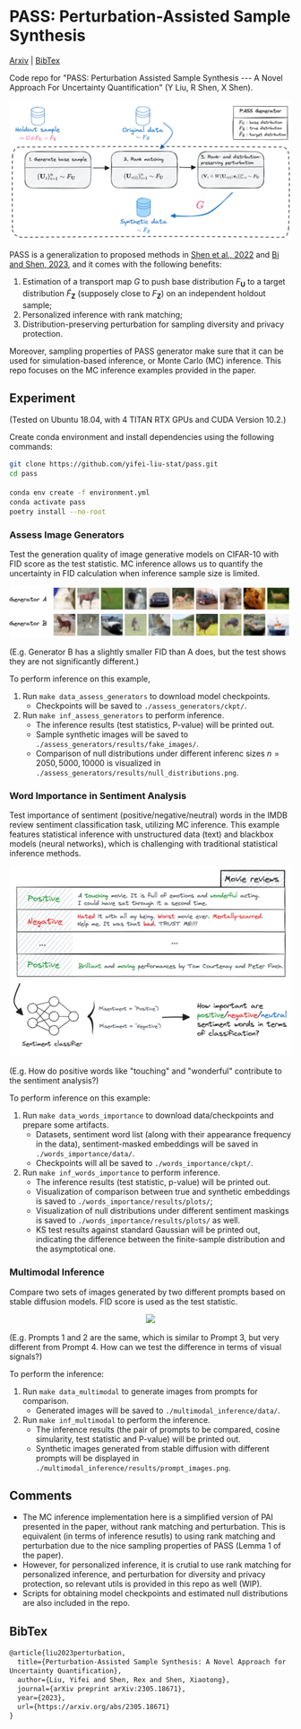 # PASS: Perturbation-Assisted Sample Synthesis
[Arxiv](https://arxiv.org/abs/2305.18671) | [BibTex](#bibtex)

Code repo for "PASS: Perturbation Assisted Sample Synthesis --- A Novel Approach For Uncertainty Quantification" (Y Liu, R Shen, X Shen).


<p align="center">
<img src=reports/figures/flowchart_pass_v2.png />
</p>

PASS is a generalization to proposed methods in [Shen et al., 2022](https://hdsr.mitpress.mit.edu/pub/x1ozqj10/release/3) and [Bi and Shen, 2023](https://arxiv.org/abs/2111.05791), and it comes with the following benefits:

1. Estimation of a transport map $G$ to push base distribution $F_{\boldsymbol U}$ to a target distribution $\tilde F_{\boldsymbol Z}$ (supposely close to $F_{\boldsymbol Z}$) on an independent holdout sample;
2. Personalized inference with rank matching;
3. Distribution-preserving perturbation for sampling diversity and privacy protection.

Moreover, sampling properties of PASS generator make sure that it can be used for simulation-based inference, or Monte Carlo (MC) inference.
This repo focuses on the MC inference examples provided in the paper.

## Experiment

(Tested on Ubuntu 18.04, with 4 TITAN RTX GPUs and CUDA Version 10.2.)

Create conda environment and install dependencies using the following commands:
```bash
git clone https://github.com/yifei-liu-stat/pass.git
cd pass

conda env create -f environment.yml
conda activate pass
poetry install --no-root
```

### Assess Image Generators
Test the generation quality of image generative models on CIFAR-10 with FID score as the test statistic.
MC inference allows us to quantify the uncertainty in FID calculation when inference sample size is limited.

<p align="center">
<img src=reports/figures/compare-images.png />
</p>
(E.g. Generator B has a slightly smaller FID than A does, but the test shows they are not significantly different.)


To perform inference on this example,
1. Run `make data_assess_generators` to download model checkpoints.
    - Checkpoints will be saved to `./assess_generators/ckpt/`.
2. Run `make inf_assess_generators` to perform inference.
    - The inference results (test statistics, P-value) will be printed out.
    - Sample synthetic images will be saved to `./assess_generators/results/fake_images/`.
    - Comparison of null distributions under different inferenc sizes $n = 2050, 5000, 10000$ is visualized in `./assess_generators/results/null_distributions.png`.
    
  


### Word Importance in Sentiment Analysis
Test importance of sentiment (positive/negative/neutral) words in the IMDB review sentiment classification task, utilizing MC inference.
This example features statistical inference with unstructured data (text) and blackbox models (neural networks), which is challenging with traditional statistical inference methods.

<p align="center">
<img src=reports/figures/sentiment_example.png />
</p>
(E.g. How do positive words like "touching" and "wonderful" contribute to the sentiment analysis?)

To perform inference on this example:

1. Run `make data_words_importance` to download data/checkpoints and prepare some artifacts.
    - Datasets, sentiment word list (along with their appearance frequency in the data), sentiment-masked embeddings will be saved in `./words_importance/data/`.
    - Checkpoints will all be saved to `./words_importance/ckpt/`.
2. Run  `make inf_words_importance` to perform inference.
    - The inference results (test statistic, p-value) will be printed out.
    - Visualization of comparison between true and synthetic embeddings is saved to `./words_importance/results/plots/`;
    - Visualization of null distributions under different sentiment maskings is saved to `./words_importance/results/plots/` as well.
    - KS test results against standard Gaussian will be printed out, indicating the difference between the finite-sample distribution and the asymptotical one.


### Multimodal Inference
Compare two sets of images generated by two different prompts based on stable diffusion models.
FID score is used as the test statistic.


<p align="center">
<img src=reports/figures/prompt_images.png />
</p>
(E.g. Prompts 1 and 2 are the same, which is similar to Prompt 3, but very different from Prompt 4. How can we test the difference in terms of visual signals?)

To perform the inference:

1. Run `make data_multimodal` to generate images from prompts for comparison.
    - Generated images will be saved to `./multimodal_inference/data/`.
2. Run `make inf_multimodal` to perform the inference.
    - The inference results (the pair of prompts to be compared, cosine simularity, test statistic and P-value) will be printed out.
    - Synthetic images generated from stable diffusion with different prompts will be displayed in `./multimodal_inference/results/prompt_images.png`.


## Comments
- The MC inference implementation here is a simplified version of PAI presented in the paper, without rank matching and perturbation.
This is equivalent (in terms of inference resutls) to using rank matching and perturbation due to the nice sampling properties of PASS (Lemma 1 of the paper).
- However, for personalized inference, it is crutial to use rank matching for personalized inference, and perturbation for diversity and privacy protection, so relevant utils is provided in this repo as well (WIP).
- Scripts for obtaining model checkpoints and estimated null distributions are also included in the repo.

## BibTex

```
@article{liu2023perturbation,
  title={Perturbation-Assisted Sample Synthesis: A Novel Approach for Uncertainty Quantification},
  author={Liu, Yifei and Shen, Rex and Shen, Xiaotong},
  journal={arXiv preprint arXiv:2305.18671},
  year={2023},
  url={https://arxiv.org/abs/2305.18671}
}
```